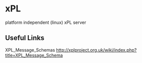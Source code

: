 xPL
===

platform independent (linux) xPL server



Useful Links
------------
XPL_Message_Schemas
http://xplproject.org.uk/wiki/index.php?title=XPL_Message_Schema
